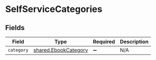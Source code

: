 # SelfServiceCategories


## Fields

| Field                                                        | Type                                                         | Required                                                     | Description                                                  |
| ------------------------------------------------------------ | ------------------------------------------------------------ | ------------------------------------------------------------ | ------------------------------------------------------------ |
| `category`                                                   | [shared.EbookCategory](../../models/shared/ebookcategory.md) | :heavy_minus_sign:                                           | N/A                                                          |
